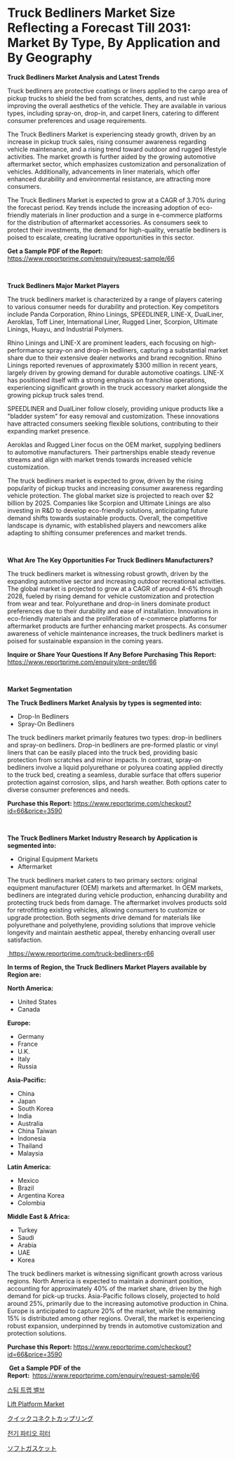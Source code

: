 <p><h1>Truck Bedliners Market Size Reflecting a Forecast Till 2031: Market By Type, By Application and By Geography</h1></p><p><strong>Truck Bedliners Market Analysis and Latest Trends</strong></p>
<p><p>Truck bedliners are protective coatings or liners applied to the cargo area of pickup trucks to shield the bed from scratches, dents, and rust while improving the overall aesthetics of the vehicle. They are available in various types, including spray-on, drop-in, and carpet liners, catering to different consumer preferences and usage requirements.</p><p>The Truck Bedliners Market is experiencing steady growth, driven by an increase in pickup truck sales, rising consumer awareness regarding vehicle maintenance, and a rising trend toward outdoor and rugged lifestyle activities. The market growth is further aided by the growing automotive aftermarket sector, which emphasizes customization and personalization of vehicles. Additionally, advancements in liner materials, which offer enhanced durability and environmental resistance, are attracting more consumers.</p><p>The Truck Bedliners Market is expected to grow at a CAGR of 3.70% during the forecast period. Key trends include the increasing adoption of eco-friendly materials in liner production and a surge in e-commerce platforms for the distribution of aftermarket accessories. As consumers seek to protect their investments, the demand for high-quality, versatile bedliners is poised to escalate, creating lucrative opportunities in this sector.</p></p>
<p><strong>Get a Sample PDF of the Report:&nbsp;</strong> <a href="https://www.reportprime.com/enquiry/request-sample/66">https://www.reportprime.com/enquiry/request-sample/66</a></p>
<p>&nbsp;</p>
<p><strong>Truck Bedliners Major Market Players</strong></p>
<p><p>The truck bedliners market is characterized by a range of players catering to various consumer needs for durability and protection. Key competitors include Panda Corporation, Rhino Linings, SPEEDLINER, LINE-X, DualLiner, Aeroklas, Toff Liner, International Liner, Rugged Liner, Scorpion, Ultimate Linings, Huayu, and Industrial Polymers. </p><p>Rhino Linings and LINE-X are prominent leaders, each focusing on high-performance spray-on and drop-in bedliners, capturing a substantial market share due to their extensive dealer networks and brand recognition. Rhino Linings reported revenues of approximately $300 million in recent years, largely driven by growing demand for durable automotive coatings. LINE-X has positioned itself with a strong emphasis on franchise operations, experiencing significant growth in the truck accessory market alongside the growing pickup truck sales trend.</p><p>SPEEDLINER and DualLiner follow closely, providing unique products like a "bladder system" for easy removal and customization. These innovations have attracted consumers seeking flexible solutions, contributing to their expanding market presence.</p><p>Aeroklas and Rugged Liner focus on the OEM market, supplying bedliners to automotive manufacturers. Their partnerships enable steady revenue streams and align with market trends towards increased vehicle customization.</p><p>The truck bedliners market is expected to grow, driven by the rising popularity of pickup trucks and increasing consumer awareness regarding vehicle protection. The global market size is projected to reach over $2 billion by 2025. Companies like Scorpion and Ultimate Linings are also investing in R&D to develop eco-friendly solutions, anticipating future demand shifts towards sustainable products. Overall, the competitive landscape is dynamic, with established players and newcomers alike adapting to shifting consumer preferences and market trends.</p></p>
<p>&nbsp;</p>
<p><strong>What Are The Key Opportunities For Truck Bedliners Manufacturers?</strong></p>
<p><p>The truck bedliners market is witnessing robust growth, driven by the expanding automotive sector and increasing outdoor recreational activities. The global market is projected to grow at a CAGR of around 4-6% through 2028, fueled by rising demand for vehicle customization and protection from wear and tear. Polyurethane and drop-in liners dominate product preferences due to their durability and ease of installation. Innovations in eco-friendly materials and the proliferation of e-commerce platforms for aftermarket products are further enhancing market prospects. As consumer awareness of vehicle maintenance increases, the truck bedliners market is poised for sustainable expansion in the coming years.</p></p>
<p><strong>Inquire or Share Your Questions If Any Before Purchasing This Report:</strong> <a href="https://www.reportprime.com/enquiry/pre-order/66">https://www.reportprime.com/enquiry/pre-order/66</a></p>
<p>&nbsp;</p>
<p><strong>Market Segmentation</strong></p>
<p><strong>The Truck Bedliners Market Analysis by types is segmented into:</strong></p>
<p><ul><li>Drop-In Bedliners</li><li>Spray-On Bedliners</li></ul></p>
<p><p>The truck bedliners market primarily features two types: drop-in bedliners and spray-on bedliners. Drop-in bedliners are pre-formed plastic or vinyl liners that can be easily placed into the truck bed, providing basic protection from scratches and minor impacts. In contrast, spray-on bedliners involve a liquid polyurethane or polyurea coating applied directly to the truck bed, creating a seamless, durable surface that offers superior protection against corrosion, slips, and harsh weather. Both options cater to diverse consumer preferences and needs.</p></p>
<p><strong>Purchase this Report:&nbsp;</strong><a href="https://www.reportprime.com/checkout?id=66&price=3590">https://www.reportprime.com/checkout?id=66&price=3590</a></p>
<p>&nbsp;</p>
<p><strong>The Truck Bedliners Market Industry Research by Application is segmented into:</strong></p>
<p><ul><li>Original Equipment Markets</li><li>Aftermarket</li></ul></p>
<p><p>The truck bedliners market caters to two primary sectors: original equipment manufacturer (OEM) markets and aftermarket. In OEM markets, bedliners are integrated during vehicle production, enhancing durability and protecting truck beds from damage. The aftermarket involves products sold for retrofitting existing vehicles, allowing consumers to customize or upgrade protection. Both segments drive demand for materials like polyurethane and polyethylene, providing solutions that improve vehicle longevity and maintain aesthetic appeal, thereby enhancing overall user satisfaction.</p></p>
<p><a href="https://www.reportprime.com/truck-bedliners-r66">&nbsp;https://www.reportprime.com/truck-bedliners-r66</a></p>
<p><strong>In terms of Region, the Truck Bedliners Market Players available by Region are:</strong></p>
<p>
    <p> <strong> North America: </strong>
        <ul>
            <li>United States</li>
            <li>Canada</li>
        </ul>
        </p> 
    <p> <strong> Europe: </strong>
        <ul>
            <li>Germany</li>
            <li>France</li>
            <li>U.K.</li>
            <li>Italy</li>
            <li>Russia</li>
        </ul>
        </p> 
    <p> <strong> Asia-Pacific: </strong>
        <ul>
            <li>China</li>
            <li>Japan</li>
            <li>South Korea</li>
            <li>India</li>
            <li>Australia</li>
            <li>China Taiwan</li>
            <li>Indonesia</li>
            <li>Thailand</li>
            <li>Malaysia</li>
        </ul>
        </p> 
    <p> <strong> Latin America: </strong>
        <ul>
            <li>Mexico</li>
            <li>Brazil</li>
            <li>Argentina Korea</li>
            <li>Colombia</li>
        </ul>
        </p> 
    <p> <strong> Middle East & Africa: </strong>
        <ul>
            <li>Turkey</li>
            <li>Saudi</li>
            <li>Arabia</li>
            <li>UAE</li>
            <li>Korea</li>
        </ul>
    </p>
    </p>
<p><p>The truck bedliners market is witnessing significant growth across various regions. North America is expected to maintain a dominant position, accounting for approximately 40% of the market share, driven by the high demand for pick-up trucks. Asia-Pacific follows closely, projected to hold around 25%, primarily due to the increasing automotive production in China. Europe is anticipated to capture 20% of the market, while the remaining 15% is distributed among other regions. Overall, the market is experiencing robust expansion, underpinned by trends in automotive customization and protection solutions.</p></p>
<p><strong>Purchase this Report: </strong><a href="https://www.reportprime.com/checkout?id=66&price=3590">https://www.reportprime.com/checkout?id=66&price=3590</a></p>
<p>&nbsp;<strong>Get a Sample PDF of the Report:&nbsp;&nbsp;</strong><a href="https://www.reportprime.com/enquiry/request-sample/66">https://www.reportprime.com/enquiry/request-sample/66</a></p>
<p><strong></strong></p>
<p><p><a href="https://medium.com/@terrellmend76/%EC%A6%9D%EA%B8%B0-%ED%8A%B8%EB%9E%A9-%EB%B0%B8%EB%B8%8C-%EC%8B%9C%EC%9E%A5-%EB%8F%99%ED%96%A5-%EC%A6%9D%EA%B8%B0-%ED%8A%B8%EB%9E%A9-%EB%B0%B8%EB%B8%8C-%EC%8B%9C%EC%9E%A5-%ED%86%B5%EC%B0%B0%EB%A0%A5-%EB%B0%8F-%EC%98%88%EC%B8%A1-%EB%B6%84%EC%84%9D-2024-2031-%EC%A4%91%EC%8B%AC%EC%9C%BC%EB%A1%9C-9e3b5d01d6a2">스팀 트랩 밸브</a></p><p><a href="https://medium.com/@kstephensonlo/lift-platform-market-emerging-trends-and-future-prospects-for-period-from-2024-to-2031-e5c6c6755c09">Lift Platform Market</a></p><p><a href="https://medium.com/@evekerluke2023/%E4%BA%88%E6%B8%AC%E5%B8%82%E5%A0%B4-%E3%82%B0%E3%83%AD%E3%83%BC%E3%83%90%E3%83%AB%E3%82%AF%E3%82%A4%E3%83%83%E3%82%AF%E3%82%B3%E3%83%8D%E3%82%AF%E3%83%88%E3%82%AB%E3%83%83%E3%83%97%E3%83%AA%E3%83%B3%E3%82%B0%E3%81%AE%E3%83%88%E3%83%AC%E3%83%B3%E3%83%89%E3%81%A8%E5%BD%B1%E9%9F%BF%E5%88%86%E6%9E%90-2024%E5%B9%B4-2031%E5%B9%B4-%E5%BF%9C%E7%94%A8-%E7%9F%B3%E6%B2%B9%E5%8C%96%E5%AD%A6%E7%94%A3%E6%A5%AD-%E8%87%AA%E5%8B%95%E8%BB%8A-%E6%B0%B4%E5%88%A9%E7%94%A8-%E6%A9%9F%E6%A2%B0-%E3%81%9D%E3%81%AE%E4%BB%96-%E3%82%BF%E3%82%A4%E3%83%97-%E6%89%8B%E5%8B%95%E3%82%BF%E3%82%A4%E3%83%97-%E8%87%AA%E5%8B%95%E3%82%BF%E3%82%A4%E3%83%97-%E3%81%AB%E3%82%88%E3%82%8B-890de40aca7d">クイックコネクトカップリング</a></p><p><a href="https://medium.com/@brendanmata77/%EC%8B%9C%EC%9E%A5-%EC%98%88%EC%B8%A1-%EB%B3%80%ED%99%94-%EA%B8%80%EB%A1%9C%EB%B2%8C-%EC%A0%84%EA%B8%B0-%ED%8C%8C%ED%8B%B0%EC%98%A4-%ED%9E%88%ED%84%B0-%EC%8B%9C%EC%9E%A5-%EC%97%AD%ED%95%99-%EB%B0%8F-%EB%AF%B8%EB%9E%98-%ED%8A%B8%EB%A0%8C%EB%93%9C-2024-2031-4d5fae57b2cf">전기 파티오 히터</a></p><p><a href="https://medium.com/@evekerluke2023/%E3%82%B0%E3%83%AD%E3%83%BC%E3%83%90%E3%83%AB%E3%82%BD%E3%83%95%E3%83%88%E3%82%AC%E3%82%B9%E3%82%B1%E3%83%83%E3%83%88%E5%B8%82%E5%A0%B4%E3%82%BB%E3%82%AF%E3%82%BF%E3%83%BC-%E7%A8%AE%E9%A1%9E-%E7%94%A8%E9%80%94-%E5%B8%82%E5%A0%B4%E3%83%97%E3%83%AC%E3%82%A4%E3%83%A4%E3%83%BC%E6%88%A6%E7%95%A5-%E5%9C%B0%E5%9F%9F%E3%81%AE%E6%88%90%E9%95%B7%E3%82%A4%E3%83%B3%E3%82%B5%E3%82%A4%E3%83%88-%E3%81%8A%E3%82%88%E3%81%B3%E5%B0%86%E6%9D%A5%E3%81%AE%E4%BA%88%E6%B8%AC-2024%E5%B9%B4-2031%E5%B9%B4-e0945eb278ad">ソフトガスケット</a></p></p>